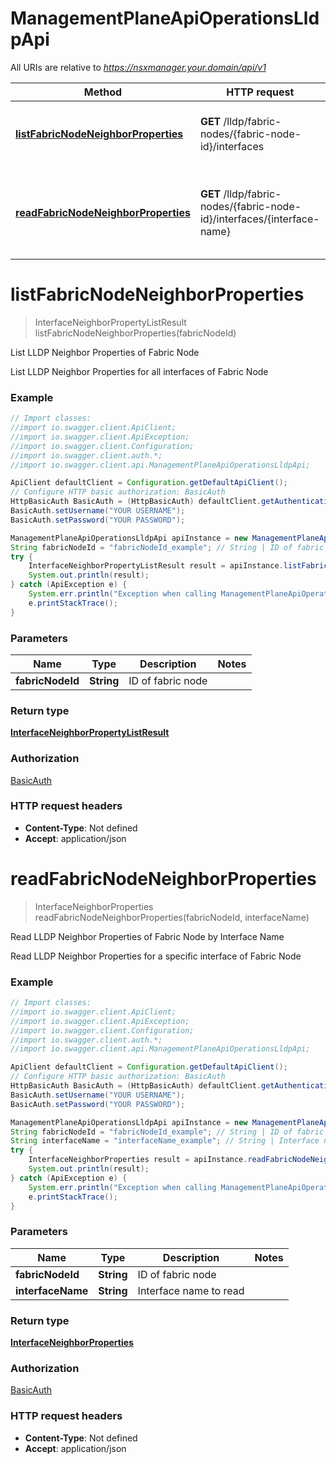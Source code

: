 # ManagementPlaneApiOperationsLldpApi

All URIs are relative to *https://nsxmanager.your.domain/api/v1*

Method | HTTP request | Description
------------- | ------------- | -------------
[**listFabricNodeNeighborProperties**](ManagementPlaneApiOperationsLldpApi.md#listFabricNodeNeighborProperties) | **GET** /lldp/fabric-nodes/{fabric-node-id}/interfaces | List LLDP Neighbor Properties of Fabric Node
[**readFabricNodeNeighborProperties**](ManagementPlaneApiOperationsLldpApi.md#readFabricNodeNeighborProperties) | **GET** /lldp/fabric-nodes/{fabric-node-id}/interfaces/{interface-name} | Read LLDP Neighbor Properties of Fabric Node by Interface Name

<a name="listFabricNodeNeighborProperties"></a>
# **listFabricNodeNeighborProperties**
> InterfaceNeighborPropertyListResult listFabricNodeNeighborProperties(fabricNodeId)

List LLDP Neighbor Properties of Fabric Node

List LLDP Neighbor Properties for all interfaces of Fabric Node 

### Example
```java
// Import classes:
//import io.swagger.client.ApiClient;
//import io.swagger.client.ApiException;
//import io.swagger.client.Configuration;
//import io.swagger.client.auth.*;
//import io.swagger.client.api.ManagementPlaneApiOperationsLldpApi;

ApiClient defaultClient = Configuration.getDefaultApiClient();
// Configure HTTP basic authorization: BasicAuth
HttpBasicAuth BasicAuth = (HttpBasicAuth) defaultClient.getAuthentication("BasicAuth");
BasicAuth.setUsername("YOUR USERNAME");
BasicAuth.setPassword("YOUR PASSWORD");

ManagementPlaneApiOperationsLldpApi apiInstance = new ManagementPlaneApiOperationsLldpApi();
String fabricNodeId = "fabricNodeId_example"; // String | ID of fabric node
try {
    InterfaceNeighborPropertyListResult result = apiInstance.listFabricNodeNeighborProperties(fabricNodeId);
    System.out.println(result);
} catch (ApiException e) {
    System.err.println("Exception when calling ManagementPlaneApiOperationsLldpApi#listFabricNodeNeighborProperties");
    e.printStackTrace();
}
```

### Parameters

Name | Type | Description  | Notes
------------- | ------------- | ------------- | -------------
 **fabricNodeId** | **String**| ID of fabric node |

### Return type

[**InterfaceNeighborPropertyListResult**](InterfaceNeighborPropertyListResult.md)

### Authorization

[BasicAuth](../README.md#BasicAuth)

### HTTP request headers

 - **Content-Type**: Not defined
 - **Accept**: application/json

<a name="readFabricNodeNeighborProperties"></a>
# **readFabricNodeNeighborProperties**
> InterfaceNeighborProperties readFabricNodeNeighborProperties(fabricNodeId, interfaceName)

Read LLDP Neighbor Properties of Fabric Node by Interface Name

Read LLDP Neighbor Properties for a specific interface of Fabric Node 

### Example
```java
// Import classes:
//import io.swagger.client.ApiClient;
//import io.swagger.client.ApiException;
//import io.swagger.client.Configuration;
//import io.swagger.client.auth.*;
//import io.swagger.client.api.ManagementPlaneApiOperationsLldpApi;

ApiClient defaultClient = Configuration.getDefaultApiClient();
// Configure HTTP basic authorization: BasicAuth
HttpBasicAuth BasicAuth = (HttpBasicAuth) defaultClient.getAuthentication("BasicAuth");
BasicAuth.setUsername("YOUR USERNAME");
BasicAuth.setPassword("YOUR PASSWORD");

ManagementPlaneApiOperationsLldpApi apiInstance = new ManagementPlaneApiOperationsLldpApi();
String fabricNodeId = "fabricNodeId_example"; // String | ID of fabric node
String interfaceName = "interfaceName_example"; // String | Interface name to read
try {
    InterfaceNeighborProperties result = apiInstance.readFabricNodeNeighborProperties(fabricNodeId, interfaceName);
    System.out.println(result);
} catch (ApiException e) {
    System.err.println("Exception when calling ManagementPlaneApiOperationsLldpApi#readFabricNodeNeighborProperties");
    e.printStackTrace();
}
```

### Parameters

Name | Type | Description  | Notes
------------- | ------------- | ------------- | -------------
 **fabricNodeId** | **String**| ID of fabric node |
 **interfaceName** | **String**| Interface name to read |

### Return type

[**InterfaceNeighborProperties**](InterfaceNeighborProperties.md)

### Authorization

[BasicAuth](../README.md#BasicAuth)

### HTTP request headers

 - **Content-Type**: Not defined
 - **Accept**: application/json

